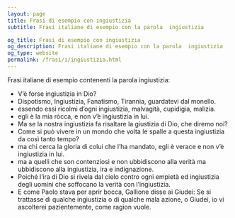 ```yaml
---
layout: page
title: Frasi di esempio con ingiustizia 
subtitle: Frasi italiane di esempio con la parola  ingiustizia

og_title: Frasi di esempio con ingiustizia 
og_description: Frasi italiane di esempio con la parola  ingiustizia
og_type: website
permalink: /frasi/i/ingiustizia.html
---
```


Frasi italiane di esempio contenenti la parola ingiustizia:


- V’è forse ingiustizia in Dio?
- Dispotismo, Ingiustizia, Fanatismo, Tirannia, guardatevi dal monello.
- essendo essi ricolmi d’ogni ingiustizia, malvagità, cupidigia, malizia.
- egli è la mia ròcca, e non v’è ingiustizia in lui.
- Ma se la nostra ingiustizia fa risaltare la giustizia di Dio, che diremo noi?
- Come si può vivere in un mondo che volta le spalle a questa ingiustizia da così tanto tempo?
- ma chi cerca la gloria di colui che l’ha mandato, egli è verace e non v’è ingiustizia in lui.
- ma a quelli che son contenziosi e non ubbidiscono alla verità ma ubbidiscono alla ingiustizia, ira e indignazione.
- Poiché l’ira di Dio si rivela dal cielo contro ogni empietà ed ingiustizia degli uomini che soffocano la verità con l’ingiustizia.
- E come Paolo stava per aprir bocca, Gallione disse ai Giudei: Se si trattasse di qualche ingiustizia o di qualche mala azione, o Giudei, io vi ascolterei pazientemente, come ragion vuole.
